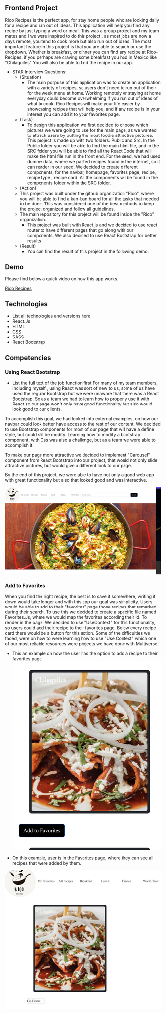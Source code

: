 ## Frontend Project

Rico Recipes is the perfect app, for stay home people who are looking daily for a recipe and ran out of ideas. This application will help you find any recipe by just typing a word or meal.
This was a group project and my team-mates and I we were inspired to do this project , as most jobs are now a days remote, you tend to cook more but also run out of ideas.
The most important feature in this project is that you are able to search or use the dropdown. Whether is breakfast, or dinner you can find any recipe at Rico-Recipes. if you perhaps are craving some breakfast you had in Mexico like "Chilaquiles" You will also be able to find the recipe in our app.
- STAR Interview Questions:
    - (Situation) 
        * The main porpuse of this application was to create an application with a variety of recipes, so users don't need to run out of their for the week menu at home. Working remotely or staying at home everyday could become overwhelming if you run out of ideas of what to cook. Rico Recipes will make your life easier by showcasing recipes that will help you, and if any recipe is in your interest you can add it to your favorites page.
    - (Task) 
        * To design this application we first decided to choose which pictures we were going to use for the main page, as we wanted to attrack users by putting the most foodie attractive pictures. This project is made up with two folders: Public and Src. In the Public folder you will be able to find the main html file, and in the SRC folder you will be able to find all the React Code that will make the html file run  in the front end. For the seed, we had used dummy data, where we pasted recipes found in the internet, so it can render in our seed.
         We decided to create different components, for the navbar, homepage, favorites page, recipe, recipe type , recipe card. All the components wil be found in the components folder within the SRC folder.
    - (Action) 
    * This project was built under the github organization "Rico", where you will be able to find a kan-ban board for all the tasks that needed to be done. This was considered one of the best methods to keep the project organized and follow all guidelines.
    * The main repository for this project will be found inside the "Rico" organization.
        * This project was built with React.js and we decided to use react router to have different pages that go along with our components. We also decided to use React Bootstrap for better results
    - (Result) 
        * You can find the result of this project in the following demo.
## Demo
Please find below a quick video on how this app works. 


[Rico Recipes](https://youtu.be/WE4RjUwTCiQ)

## Technologies
- List all technologies and versions here
- React.Js
- HTML
- CSS
- SASS
- React Bootstrap


## Competencies
### Using React Bootstrap
- List the full text of the job function first
For many of my team members, including myself , using React was sort of new to us, some of us have used the regular Bootstrap but we were unaware that there was a React Bootstrap. So as a team we had to learn how to properly use it with React so our page won't only have good functionality but also would look good to our clients.

To accomplish this goal, we had looked into external examples, on how our navbar could look better have access to the rest of our content.
We decided to use Bootstrap components for most of our page that will have a define style, but could stil be modify. Learning how to modify a bootstrap component, with Css was also a challenge, but as a team we were able to accomplish it.

To make our page more attractive we decided to implement "Carousel" component from React Bootstrap into our project, that would not only slide attractive pictures, but would give a different look to our page.

By the end of this project, we were able to have not only a good web app with great functionality but also that looked good and was interactive.

!["Bootstrap example"](../Images/bootstrap.png)
### Add to Favorites
When you find the right recipe, the best is to save it somewhere, writing it down would take longer and with this app our goal was simplicity.
Users would be able to add to their "favorites" page those recipes that remarked during their search.
To use this we decided to create a specific file named Favorites.Js, where we would map the favorites according their id. To render in the page.
We decided to use "UseContext" for this functionality, so users could add their recipe to their favorites page. Below every recipe card there would be a button for this action.
Some of the difficulties we faced, were on how to were learning how to use "Use Context" which one of our most reliable resources were projects we have done with Multiverse.
 - This an example on how the user has the option to add a recipe to their favorites page
 !["add Favorites 1"](../Images/addFavorites1.png)

 - On this example, user is in the Favorites page, where they can see all recipes that were added by them.

 !["add Favorites 2"](../Images/addFavorites2.png)




